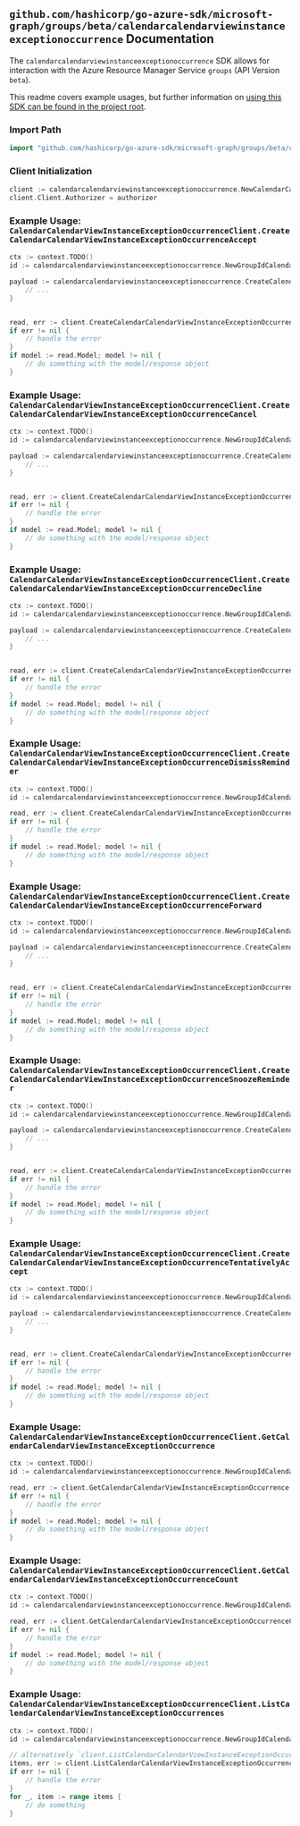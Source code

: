 
## `github.com/hashicorp/go-azure-sdk/microsoft-graph/groups/beta/calendarcalendarviewinstanceexceptionoccurrence` Documentation

The `calendarcalendarviewinstanceexceptionoccurrence` SDK allows for interaction with the Azure Resource Manager Service `groups` (API Version `beta`).

This readme covers example usages, but further information on [using this SDK can be found in the project root](https://github.com/hashicorp/go-azure-sdk/tree/main/docs).

### Import Path

```go
import "github.com/hashicorp/go-azure-sdk/microsoft-graph/groups/beta/calendarcalendarviewinstanceexceptionoccurrence"
```


### Client Initialization

```go
client := calendarcalendarviewinstanceexceptionoccurrence.NewCalendarCalendarViewInstanceExceptionOccurrenceClientWithBaseURI("https://management.azure.com")
client.Client.Authorizer = authorizer
```


### Example Usage: `CalendarCalendarViewInstanceExceptionOccurrenceClient.CreateCalendarCalendarViewInstanceExceptionOccurrenceAccept`

```go
ctx := context.TODO()
id := calendarcalendarviewinstanceexceptionoccurrence.NewGroupIdCalendarCalendarViewIdInstanceIdExceptionOccurrenceID("groupIdValue", "eventIdValue", "eventId1Value", "eventId2Value")

payload := calendarcalendarviewinstanceexceptionoccurrence.CreateCalendarCalendarViewInstanceExceptionOccurrenceAcceptRequest{
	// ...
}


read, err := client.CreateCalendarCalendarViewInstanceExceptionOccurrenceAccept(ctx, id, payload)
if err != nil {
	// handle the error
}
if model := read.Model; model != nil {
	// do something with the model/response object
}
```


### Example Usage: `CalendarCalendarViewInstanceExceptionOccurrenceClient.CreateCalendarCalendarViewInstanceExceptionOccurrenceCancel`

```go
ctx := context.TODO()
id := calendarcalendarviewinstanceexceptionoccurrence.NewGroupIdCalendarCalendarViewIdInstanceIdExceptionOccurrenceID("groupIdValue", "eventIdValue", "eventId1Value", "eventId2Value")

payload := calendarcalendarviewinstanceexceptionoccurrence.CreateCalendarCalendarViewInstanceExceptionOccurrenceCancelRequest{
	// ...
}


read, err := client.CreateCalendarCalendarViewInstanceExceptionOccurrenceCancel(ctx, id, payload)
if err != nil {
	// handle the error
}
if model := read.Model; model != nil {
	// do something with the model/response object
}
```


### Example Usage: `CalendarCalendarViewInstanceExceptionOccurrenceClient.CreateCalendarCalendarViewInstanceExceptionOccurrenceDecline`

```go
ctx := context.TODO()
id := calendarcalendarviewinstanceexceptionoccurrence.NewGroupIdCalendarCalendarViewIdInstanceIdExceptionOccurrenceID("groupIdValue", "eventIdValue", "eventId1Value", "eventId2Value")

payload := calendarcalendarviewinstanceexceptionoccurrence.CreateCalendarCalendarViewInstanceExceptionOccurrenceDeclineRequest{
	// ...
}


read, err := client.CreateCalendarCalendarViewInstanceExceptionOccurrenceDecline(ctx, id, payload)
if err != nil {
	// handle the error
}
if model := read.Model; model != nil {
	// do something with the model/response object
}
```


### Example Usage: `CalendarCalendarViewInstanceExceptionOccurrenceClient.CreateCalendarCalendarViewInstanceExceptionOccurrenceDismissReminder`

```go
ctx := context.TODO()
id := calendarcalendarviewinstanceexceptionoccurrence.NewGroupIdCalendarCalendarViewIdInstanceIdExceptionOccurrenceID("groupIdValue", "eventIdValue", "eventId1Value", "eventId2Value")

read, err := client.CreateCalendarCalendarViewInstanceExceptionOccurrenceDismissReminder(ctx, id)
if err != nil {
	// handle the error
}
if model := read.Model; model != nil {
	// do something with the model/response object
}
```


### Example Usage: `CalendarCalendarViewInstanceExceptionOccurrenceClient.CreateCalendarCalendarViewInstanceExceptionOccurrenceForward`

```go
ctx := context.TODO()
id := calendarcalendarviewinstanceexceptionoccurrence.NewGroupIdCalendarCalendarViewIdInstanceIdExceptionOccurrenceID("groupIdValue", "eventIdValue", "eventId1Value", "eventId2Value")

payload := calendarcalendarviewinstanceexceptionoccurrence.CreateCalendarCalendarViewInstanceExceptionOccurrenceForwardRequest{
	// ...
}


read, err := client.CreateCalendarCalendarViewInstanceExceptionOccurrenceForward(ctx, id, payload)
if err != nil {
	// handle the error
}
if model := read.Model; model != nil {
	// do something with the model/response object
}
```


### Example Usage: `CalendarCalendarViewInstanceExceptionOccurrenceClient.CreateCalendarCalendarViewInstanceExceptionOccurrenceSnoozeReminder`

```go
ctx := context.TODO()
id := calendarcalendarviewinstanceexceptionoccurrence.NewGroupIdCalendarCalendarViewIdInstanceIdExceptionOccurrenceID("groupIdValue", "eventIdValue", "eventId1Value", "eventId2Value")

payload := calendarcalendarviewinstanceexceptionoccurrence.CreateCalendarCalendarViewInstanceExceptionOccurrenceSnoozeReminderRequest{
	// ...
}


read, err := client.CreateCalendarCalendarViewInstanceExceptionOccurrenceSnoozeReminder(ctx, id, payload)
if err != nil {
	// handle the error
}
if model := read.Model; model != nil {
	// do something with the model/response object
}
```


### Example Usage: `CalendarCalendarViewInstanceExceptionOccurrenceClient.CreateCalendarCalendarViewInstanceExceptionOccurrenceTentativelyAccept`

```go
ctx := context.TODO()
id := calendarcalendarviewinstanceexceptionoccurrence.NewGroupIdCalendarCalendarViewIdInstanceIdExceptionOccurrenceID("groupIdValue", "eventIdValue", "eventId1Value", "eventId2Value")

payload := calendarcalendarviewinstanceexceptionoccurrence.CreateCalendarCalendarViewInstanceExceptionOccurrenceTentativelyAcceptRequest{
	// ...
}


read, err := client.CreateCalendarCalendarViewInstanceExceptionOccurrenceTentativelyAccept(ctx, id, payload)
if err != nil {
	// handle the error
}
if model := read.Model; model != nil {
	// do something with the model/response object
}
```


### Example Usage: `CalendarCalendarViewInstanceExceptionOccurrenceClient.GetCalendarCalendarViewInstanceExceptionOccurrence`

```go
ctx := context.TODO()
id := calendarcalendarviewinstanceexceptionoccurrence.NewGroupIdCalendarCalendarViewIdInstanceIdExceptionOccurrenceID("groupIdValue", "eventIdValue", "eventId1Value", "eventId2Value")

read, err := client.GetCalendarCalendarViewInstanceExceptionOccurrence(ctx, id)
if err != nil {
	// handle the error
}
if model := read.Model; model != nil {
	// do something with the model/response object
}
```


### Example Usage: `CalendarCalendarViewInstanceExceptionOccurrenceClient.GetCalendarCalendarViewInstanceExceptionOccurrenceCount`

```go
ctx := context.TODO()
id := calendarcalendarviewinstanceexceptionoccurrence.NewGroupIdCalendarCalendarViewIdInstanceID("groupIdValue", "eventIdValue", "eventId1Value")

read, err := client.GetCalendarCalendarViewInstanceExceptionOccurrenceCount(ctx, id)
if err != nil {
	// handle the error
}
if model := read.Model; model != nil {
	// do something with the model/response object
}
```


### Example Usage: `CalendarCalendarViewInstanceExceptionOccurrenceClient.ListCalendarCalendarViewInstanceExceptionOccurrences`

```go
ctx := context.TODO()
id := calendarcalendarviewinstanceexceptionoccurrence.NewGroupIdCalendarCalendarViewIdInstanceID("groupIdValue", "eventIdValue", "eventId1Value")

// alternatively `client.ListCalendarCalendarViewInstanceExceptionOccurrences(ctx, id)` can be used to do batched pagination
items, err := client.ListCalendarCalendarViewInstanceExceptionOccurrencesComplete(ctx, id)
if err != nil {
	// handle the error
}
for _, item := range items {
	// do something
}
```

